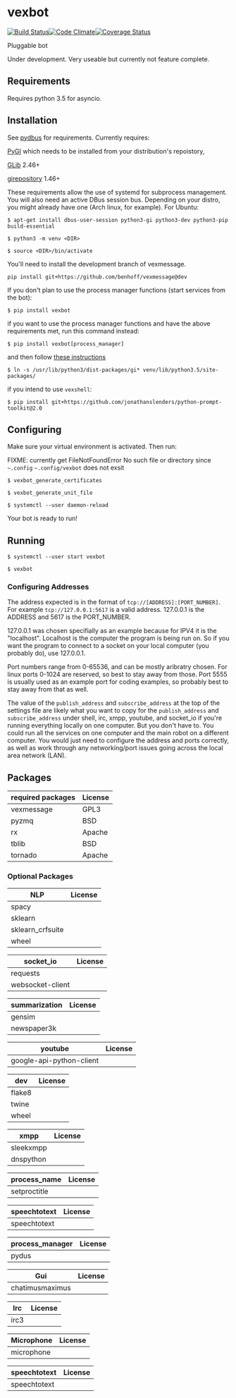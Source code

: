 # vexbot

[![Build Status](https://travis-ci.org/benhoff/vexbot.svg?branch=master)](https://travis-ci.org/benhoff/vexbot)[![Code Climate](https://codeclimate.com/github/benhoff/vexbot/badges/gpa.svg)](https://codeclimate.com/github/benhoff/vexbot)[![Coverage Status](https://coveralls.io/repos/github/benhoff/vexbot/badge.svg?branch=master)](https://coveralls.io/github/benhoff/vexbot?branch=master)

Pluggable bot

Under development. Very useable but currently not feature complete.

## Requirements
Requires python 3.5 for asyncio.

## Installation
See [pydbus](https://github.com/LEW21/pydbus) for requirements. Currently requires:

[PyGI](https://wiki.gnome.org/Projects/PyGObject) which needs to be installed from your distribution's repoistory,

[GLib](https://developer.gnome.org/glib/) 2.46+

[girepository](https://wiki.gnome.org/Projects/GObjectIntrospection) 1.46+

These requirements allow the use of systemd for subprocess management. You will also need an active DBus session bus. Depending on your distro, you might already have one (Arch linux, for example). For Ubuntu:

`$ apt-get install dbus-user-session python3-gi python3-dev python3-pip build-essential`

`$ python3 -m venv <DIR>`

`$ source <DIR>/bin/activate`

You'll need to install the development branch of vexmessage.

`pip install git+https://github.com/benhoff/vexmessage@dev`

If you don't plan to use the process manager functions (start services from the bot):

`$ pip install vexbot`

if you want to use the process manager functions and have the above requirements met, run this command instead:

`$ pip install vexbot[process_manager]`

and then follow [these instructions](https://stackoverflow.com/questions/31324430/installing-pygobject-via-pip-in-virtualenv)

`$ ln -s /usr/lib/python3/dist-packages/gi* venv/lib/python3.5/site-packages/`

if you intend to use `vexshell`:

`$ pip install git+https://github.com/jonathanslenders/python-prompt-toolkit@2.0`

## Configuring

Make sure your virtual environment is activated. Then run:

FIXME: currently get FileNotFoundError No such file or directory since `~.config` `~.config/vexbot` does not exsit

`$ vexbot_generate_certificates`

`$ vexbot_generate_unit_file`

`$ systemctl --user daemon-reload`

Your bot is ready to run!

## Running

`$ systemctl --user start vexbot`

`$ vexbot`

### Configuring Addresses
 The address expected is in the format of `tcp://[ADDRESS]:[PORT_NUMBER]`. 
 For example `tcp://127.0.0.1:5617` is a valid address. 127.0.0.1 is the ADDRESS and 5617 is the PORT_NUMBER. 

 127.0.0.1 was chosen specifially as an example because for IPV4 it is the "localhost". Localhost is the computer the program is being run on. So if you want the program to connect to a socket on your local computer (you probably do), use 127.0.0.1.
 
 Port numbers range from 0-65536, and can be mostly aribratry chosen. For linux ports 0-1024 are reserved, so best to stay away from those. Port 5555 is usually used as an example port for coding examples, so probably best to stay away from that as well.
 
 The value of the `publish_address` and `subscribe_address` at the top of the settings file are likely what you want to copy for the `publish_address` and `subscribe_address` under shell, irc, xmpp, youtube, and socket_io if you're running everything locally on one computer. But you don't have to. You could run all the services on one computer and the main robot on a different computer. You would just need to configure the address and ports correctly, as well as work through any networking/port issues going across the local area network (LAN).

## Packages

 | required packages | License |
 |-------------------|---------|
 | vexmessage        | GPL3    |
 | pyzmq             | BSD     |
 | rx                | Apache  |
 | tblib             | BSD     |
 | tornado           | Apache  |

### Optional Packages

 | NLP              | License |
 |------------------|---------|
 | spacy            | 
 | sklearn          |
 | sklearn_crfsuite |
 | wheel            |


 | socket_io        | License |
 |------------------|---------|
 | requests         | 
 | websocket-client |  


 | summarization | License |
 |---------------|---------|
 | gensim        |         |
 | newspaper3k   |


 | youtube                  | License |
 |--------------------------|---------|
 | google-api-python-client |


 | dev    | License |
 |--------|---------|
 | flake8 |
 | twine  |
 | wheel  |


 | xmpp      | License |
 |-----------|---------|
 | sleekxmpp |
 | dnspython |


 | process_name | License |
 |--------------|---------|
 | setproctitle |


 | speechtotext | License |
 |--------------|---------|
 | speechtotext |


 | process_manager | License |
 |-----------------|---------|
 | pydus           |


 | Gui             | License |
 |-----------------|---------|
 | chatimusmaximus | 


 | Irc  | License |
 |------|---------|
 | irc3 |


 | Microphone | License |
 |------------|---------|
 | microphone |


 | speechtotext | License |
 |--------------|---------|
 | speechtotext |
